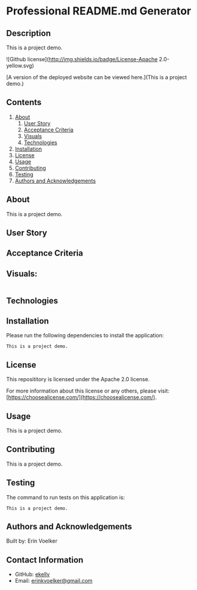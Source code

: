 
  
# Professional README.md Generator

## Description 

This is a project demo.

![Github license](http://img.shields.io/badge/License-Apache 2.0-yellow.svg)

[A version of the deployed website can be viewed here.](This is a project demo.)

## Contents
1. [About](#about)
      1. [User Story](#user%20story)
      2. [Acceptance Criteria](#acceptance%20criteria)
      3. [Visuals](#visuals)
      4. [Technologies](#technologies)
2. [Installation](#installation)
3. [License](#license)
4. [Usage](#usage)
5. [Contributing](#contributing)
6. [Testing](#testing)
7. [Authors and Acknowledgements](#authors%20and%20acknowledgements)

## About

This is a project demo.

## User Story



## Acceptance Criteria 



## Visuals: 

![]()

## Technologies



## Installation 

Please run the following dependencies to install the application: 

`
This is a project demo.
`

## License 

This reposititory is licensed under the Apache 2.0 license. 

For more information about this license or any others, please visit: [https://choosealicense.com/](https://choosealicense.com/).

## Usage 

This is a project demo.

## Contributing 

This is a project demo.

## Testing 

The command to run tests on this application is: 

`
This is a project demo.
`

## Authors and Acknowledgements

Built by: Erin Voelker

## Contact Information

* GitHub: [ekellv](https://github.com/ekellv)
* Email: [erinkvoelker@gmail.com](mailto:erinkvoelker@gmail.com)

